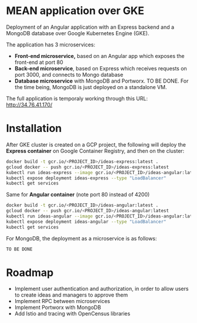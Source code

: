 # MEAN application over GKE

Deployment of an Angular application with an Express backend and a MongoDB database over Google Kubernetes Engine (GKE).

The application has 3 microservices:
- **Front-end microservice,** based on an Angular app which exposes the front-end at port 80
- **Back-end microservice**, based on Express which receives requests on port 3000, and connects to Mongo database
- **Database  microservice** with MongoDB and Portworx. TO BE DONE. For the time being, MongoDB is just deployed on a standalone VM.

The full application is temporaly working through this URL: http://34.76.41.170/

# Installation

After GKE cluster is created  on a GCP project, the following will deploy the **Express container** on Google Container Registry, and then on the cluster:

```bash
docker build -t gcr.io/<PROJECT_ID>/ideas-express:latest .
gcloud docker -- push gcr.io/<PROJECT_ID>/ideas-express:latest 
kubectl run ideas-express --image gcr.io/<PROJECT_ID>/ideas-angular:latest --port 3000
kubectl expose deployment ideas-express --type "LoadBalancer" 
kubectl get services
```

Same for **Angular container** (note port 80 instead of 4200)
```bash
docker build -t gcr.io/<PROJECT_ID>/ideas-angular:latest .
gcloud docker -- push gcr.io/<PROJECT_ID>/ideas-angular:latest 
kubectl run ideas-angular --image gcr.io/<PROJECT_ID>/ideas-angular:latest --port 80
kubectl expose deployment ideas-angular --type "LoadBalancer" 
kubectl get services
```

For MongoDB, the deployment as a microservice is as follows:
```bash
TO BE DONE
```

# Roadmap
- Implement user authentication and authorization, in order to allow users to create ideas and managers to approve them
- Implement RPC between microservices
- Implement Portworx with MongoDB
- Add Istio and tracing with OpenCensus libraries

